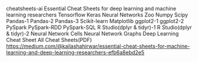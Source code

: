 cheatsheets-ai Essential Cheat Sheets for deep learning and machine learning researchers Tensorflow Keras Neural Networks Zoo Numpy Scipy Pandas-1 Pandas-2 Pandas-3 Scikit-learn Matplotlib ggplot2-1 ggplot2-2 PySpark PySpark-RDD PySpark-SQL R Studio(dplyr & tidyr)-1 R Studio(dplyr & tidyr)-2 Neural Network Cells Neural Network Graphs Deep Learning Cheat Sheet All Cheat Sheets(PDF) https://medium.com/@kailashahirwar/essential-cheat-sheets-for-machine-learning-and-deep-learning-researchers-efb6a8ebd2e5